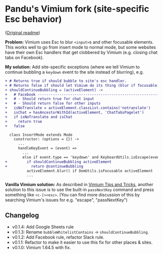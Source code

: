 # Pandu's Vimium fork (site-specific Esc behavior)

([Original readme](./ORIGINAL_README.md))

**Problem:** Vimium uses Esc to blur `<input>`s and other focusable elements.
This works well to go from insert mode to normal mode, but some websites have
their own Esc handlers that get clobbered by Vimium (e.g. closing chat tabs on
Facebook).

**My solution:** Add site-specific exceptions (where we tell Vimium to
continue bubbling a `keydown` event to the site instead of blurring), e.g.

```diff
+ # Returns true if should bubble to site's esc handler.
+ # Returns false if should let Vimium do its thing (blur if focusable, ...)
+ shouldContinueBubbling = (activeElement) ->
+   # Facebook -----------------------------------------------------------------
+   # - Should return true for chat input
+   # - Should return false for other inputs
+   isNoTranslate = activeElement.classList.contains('notranslate')
+   isChat = hasAncestorWithId(activeElement, 'ChatTabsPagelet')
+   if isNoTranslate and isChat
+     return true
+   false

  class InsertMode extends Mode
    constructor: (options = {}) ->
      ...
      handleKeyEvent = (event) =>
        ...
        else if event.type == 'keydown' and KeyboardUtils.isEscape(event)
+         if shouldContinueBubbling activeElement
+           return @continueBubbling
          activeElement.blur() if DomUtils.isFocusable activeElement
          ...
```

**Vanilla Vimium solution:** As described in [Vimium Tips and
Tricks][vimium-tips], another solution to this issue is to use the built-in
`passNextKey` command and press something like `<c-[><esc>`. (You can find
more discussion of this by searching Vimium's issues for e.g. "escape",
"passNextKey")

## Changelog

- v0.1.4: Add Google Sheets rule
- v0.1.3: Rename `bubbleWhitelistContains` -> `shouldContinueBubbling`.
- v0.1.2: Add Facebook rule, refactor Slack rule.
- v0.1.1: Refactor to make it easier to use this fix for other places & sites.
- v0.1.0: Vimium 1.64.5 with fix.


[vimium-tips]: https://github.com/philc/vimium/wiki/Tips-and-Tricks#using-the-escape-key-in-inputs
